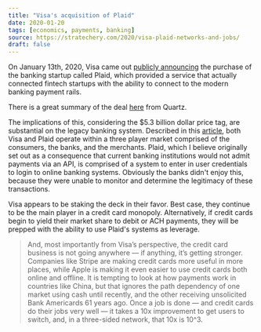 ```yaml
---
title: "Visa's acquisition of Plaid"
date: 2020-01-20
tags: [economics, payments, banking]
source: https://stratechery.com/2020/visa-plaid-networks-and-jobs/
draft: false
---
```


On January 13th, 2020, Visa came out [publicly announcing](https://s1.q4cdn.com/050606653/files/doc_presentations/2020/Visa-Inc.-To-Acquire-Plaid-Press-Release.pdf) the purchase of the banking startup called Plaid, which provided a service that actually connected fintech startups with the ability to connect to the modern banking payment rails. 

There is a great summary of the deal [here](https://qz.com/1784765/the-seeds-of-visas-5-3-billion-acquisition-of-plaid-were-planted-more-than-a-year-ago/) from Quartz. 

The implications of this, considering the $5.3 billion dollar price tag, are substantial on the legacy banking system. Described in this [article](https://stratechery.com/2020/visa-plaid-networks-and-jobs/), both Visa and Plaid operate within a three player market comprised of the consumers, the banks, and the merchants. Plaid, which I believe originally set out as a consequence that current banking institutions would not admit payments via an API, is comprised of a system to enter in user credentials to login to online banking systems. Obviously the banks didn't enjoy this, because they were unable to monitor and determine the legitimacy of these transactions. 

Visa appears to be staking the deck in their favor. Best case, they continue to be the main player in a credit card monopoly. Alternatively, if credit cards begin to yield their market share to debit or ACH payments, they will be prepped with the ability to use Plaid's systems as leverage. 

> And, most importantly from Visa’s perspective, the credit card business is not going anywhere — if anything, it’s getting stronger. Companies like Stripe are making credit cards more useful in more places, while Apple is making it even easier to use credit cards both online and offline. It is tempting to look at how payments work in countries like China, but that ignores the path dependency of one market using cash until recently, and the other receiving unsolicited Bank Americards 61 years ago. Once a job is done — and credit cards do their jobs very well — it takes a 10x improvement to get users to switch, and, in a three-sided network, that 10x is 10^3.

